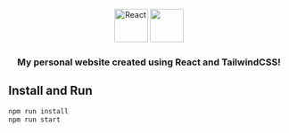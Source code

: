 <p align="center">
    <img alt="React" src="https://raw.githubusercontent.com/saikrishna321/saikrishna.tech/main/public/favicon.png" width="60" />
    <img src="https://avatars.githubusercontent.com/saikrishna321" width="60"/>
</p>

<h3 align="center">
  My personal website created using React and TailwindCSS!
</h3>

## Install and Run

```bash
npm run install
npm run start
```

